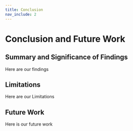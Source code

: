 ```yaml
---
title: Conclusion
nav_include: 2
---
```


# Conclusion and Future Work

## Summary and Significance of Findings

Here are our findings

## Limitations

Here are our Limitations

## Future Work

Here is our future work
